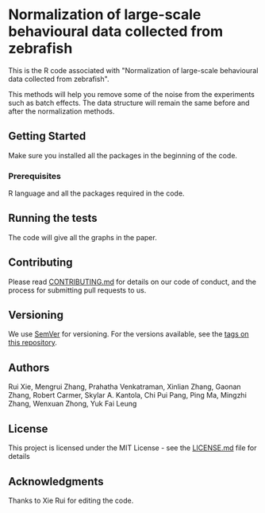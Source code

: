 # Normalization of large-scale behavioural data collected from zebrafish
This is the R code associated with "Normalization of large-scale behavioural data collected from zebrafish".

This methods will help you remove some of the noise from the experiments such as batch effects. 
The data structure will remain the same before and after the normalization methods. 

## Getting Started
Make sure you installed all the packages in the beginning of the code. 

### Prerequisites

R language and all the packages required in the code. 


## Running the tests

The code will give all the graphs in the paper. 

## Contributing

Please read [CONTRIBUTING.md](https://gist.github.com/PurpleBooth/b24679402957c63ec426) for details on our code of conduct, and the process for submitting pull requests to us.

## Versioning

We use [SemVer](http://semver.org/) for versioning. For the versions available, see the [tags on this repository](https://github.com/your/project/tags). 

## Authors

Rui Xie, Mengrui Zhang, Prahatha Venkatraman, Xinlian Zhang, Gaonan Zhang, Robert Carmer, Skylar A. Kantola, Chi Pui Pang, Ping Ma, Mingzhi Zhang, Wenxuan Zhong, Yuk Fai Leung

## License

This project is licensed under the MIT License - see the [LICENSE.md](LICENSE.md) file for details

## Acknowledgments

Thanks to Xie Rui for editing the code. 
